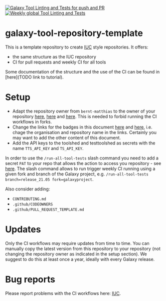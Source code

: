 [![Galaxy Tool Linting and Tests for push and PR](https://github.com/bernt-matthias/galaxy-tool-repository-template/actions/workflows/pr.yaml/badge.svg?branch=main)](https://github.com/bernt-matthias/galaxy-tool-repository-template/actions/workflows/pr.yaml/badge.svg)
[![Weekly global Tool Linting and Tests](https://github.com/bernt-matthias/galaxy-tool-repository-template/actions/workflows/ci.yaml/badge.svg?branch=master)](https://github.com/bernt-matthias/galaxy-tool-repository-template/actions/workflows/ci.yaml/badge.svg)

# galaxy-tool-repository-template

This is a template repository to create [IUC](https://github.com/galaxyproject/tools-iuc) style repositories.
It offers:

- the same structure as the IUC repository
- CI for pull requests and weekly CI for all tools

Some documentation of the structure and the use of the CI can be found in [here](TODO link to tutorial).

Setup
=====

- Adapt the repository owner from `bernt-matthias` to the owner of your repository [here](https://github.com/bernt-matthias/galaxy-tool-repository-template/blob/e871ac150d8273b51b46a379f15dfbf4b1af0ddd/.github/workflows/ci.yaml#L15), [here](https://github.com/bernt-matthias/galaxy-tool-repository-template/blob/e871ac150d8273b51b46a379f15dfbf4b1af0ddd/.github/workflows/pr.yaml#L304) and [here](https://github.com/bernt-matthias/galaxy-tool-repository-template/blob/e871ac150d8273b51b46a379f15dfbf4b1af0ddd/.github/workflows/slash.yaml#L10). This is needed to forbid running the CI workflows in forks.
- Change the links for the badges in this document [here](https://github.com/bernt-matthias/galaxy-tool-repository-template/blob/e871ac150d8273b51b46a379f15dfbf4b1af0ddd/README.md#L1) and [here](https://github.com/bernt-matthias/galaxy-tool-repository-template/blob/e871ac150d8273b51b46a379f15dfbf4b1af0ddd/README.md#L2), i.e. chage the organisation and repository name in the links. Certainly you may want to add the other content of this document.
- Add the API keys to the toolshed and testtoolshed as secrets with the name `TTS_API_KEY` and `TS_API_KEY`. 

In order to use the `/run-all-tool-tests` slash command you need to add a secret `PAT` to your repo that allows the action to access
you repository - see [here](https://docs.github.com/en/actions/reference/encrypted-secrets). The slash command allows to run trigger weekly CI running using a given fork and branch of the Galaxy project, e.g. `/run-all-tool-tests branch=release_21.05 fork=galaxyproject`. 

Also consider adding:

- `CONTRIBUTING.md`
- `.github/CODEOWNERS`
- `.github/PULL_REQUEST_TEMPLATE.md`

Updates
=======

Only the CI workflows may require updates from time to time. You can manually copy the latest version from this repository to your repository (not changing the repository owner as indicated in the setup section). We suggest to do this at least once a year, ideally with every Galaxy release. 

Bug reports
===========

Please report problems with the CI workflows here: [IUC](https://github.com/galaxyproject/tools-iuc).